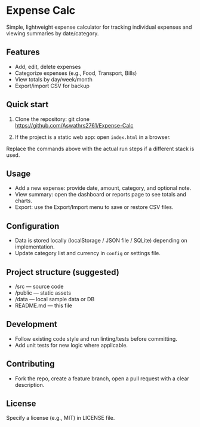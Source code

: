 # Expense Calc

Simple, lightweight expense calculator for tracking individual expenses and viewing summaries by date/category.

## Features
- Add, edit, delete expenses
- Categorize expenses (e.g., Food, Transport, Bills)
- View totals by day/week/month
- Export/import CSV for backup

## Quick start
1. Clone the repository:
    git clone <https://github.com/Aswathrs2761/Expense-Calc>

2. If the project is a static web app: open `index.html` in a browser.

Replace the commands above with the actual run steps if a different stack is used.

## Usage
- Add a new expense: provide date, amount, category, and optional note.
- View summary: open the dashboard or reports page to see totals and charts.
- Export: use the Export/Import menu to save or restore CSV files.

## Configuration
- Data is stored locally (localStorage / JSON file / SQLite) depending on implementation.
- Update category list and currency in `config` or settings file.

## Project structure (suggested)
- /src — source code
- /public — static assets
- /data — local sample data or DB
- README.md — this file

## Development
- Follow existing code style and run linting/tests before committing.
- Add unit tests for new logic where applicable.

## Contributing
- Fork the repo, create a feature branch, open a pull request with a clear description.

## License
Specify a license (e.g., MIT) in LICENSE file.
